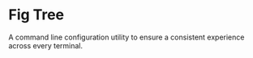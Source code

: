 # Fig Tree

A command line configuration utility to ensure a consistent experience across every terminal.
